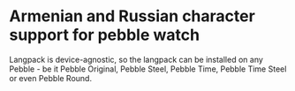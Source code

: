 # Armenian and Russian character support for pebble watch
Langpack is device-agnostic, so the langpack can be installed on any Pebble - be it Pebble Original, Pebble Steel, Pebble Time, Pebble Time Steel or even Pebble Round.
